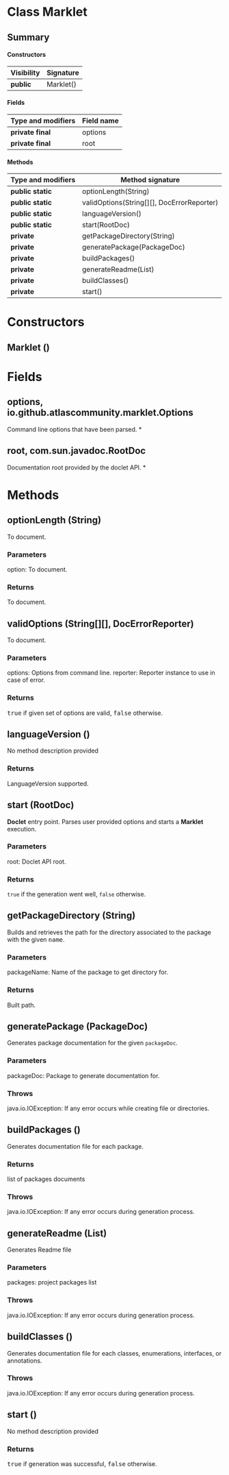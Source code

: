 Class Marklet
=============
Summary
-------
#### Constructors
| Visibility | Signature |
| ---------- | --------- |
| **public** | Marklet() |
#### Fields
| Type and modifiers | Field name |
| ------------------ | ---------- |
| **private final**  | options    |
| **private final**  | root       |
#### Methods
| Type and modifiers | Method signature                           |
| ------------------ | ------------------------------------------ |
| **public static**  | optionLength(String)                       |
| **public static**  | validOptions(String[][], DocErrorReporter) |
| **public static**  | languageVersion()                          |
| **public static**  | start(RootDoc)                             |
| **private**        | getPackageDirectory(String)                |
| **private**        | generatePackage(PackageDoc)                |
| **private**        | buildPackages()                            |
| **private**        | generateReadme(List<PackageDoc>)           |
| **private**        | buildClasses()                             |
| **private**        | start()                                    |

Constructors
============
Marklet ()
----------


Fields
======
options, io.github.atlascommunity.marklet.Options
-------------------------------------------------
Command line options that have been parsed. *

root, com.sun.javadoc.RootDoc
-----------------------------
Documentation root provided by the doclet API. *


Methods
=======
optionLength (String)
---------------------
To document.
### Parameters
option: To document.

### Returns
To document.

validOptions (String[][], DocErrorReporter)
-------------------------------------------
To document.
### Parameters
options: Options from command line.
reporter: Reporter instance to use in case of error.

### Returns
<tt>true</tt> if given set of options are valid, <tt>false</tt> otherwise.

languageVersion ()
------------------
No method description provided
### Returns
LanguageVersion supported.

start (RootDoc)
---------------
**Doclet** entry point. Parses user provided options and starts a **Marklet** execution.
### Parameters
root: Doclet API root.

### Returns
``true`` if the generation went well, ``false`` otherwise.

getPackageDirectory (String)
----------------------------
Builds and retrieves the path for the directory associated to the package with the given
 <tt>name</tt>.
### Parameters
packageName: Name of the package to get directory for.

### Returns
Built path.

generatePackage (PackageDoc)
----------------------------
Generates package documentation for the given ``packageDoc``.
### Parameters
packageDoc: Package to generate documentation for.

### Throws
java.io.IOException: If any error occurs while creating file or directories.

buildPackages ()
----------------
Generates documentation file for each package.
### Returns
list of packages documents
### Throws
java.io.IOException: If any error occurs during generation process.

generateReadme (List<PackageDoc>)
---------------------------------
Generates Readme file
### Parameters
packages: project packages list

### Throws
java.io.IOException: If any error occurs during generation process.

buildClasses ()
---------------
Generates documentation file for each classes, enumerations, interfaces, or annotations.
### Throws
java.io.IOException: If any error occurs during generation process.

start ()
--------
No method description provided
### Returns
<tt>true</tt> if generation was successful, <tt>false</tt> otherwise.


